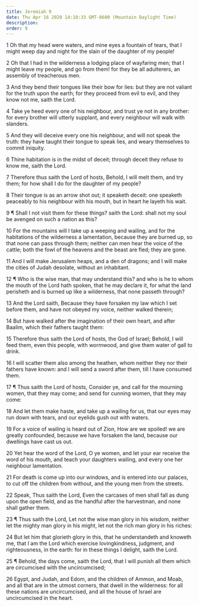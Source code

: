 ```yaml
---
title: Jeremiah 9
date: Thu Apr 16 2020 14:10:33 GMT-0600 (Mountain Daylight Time)
description: 
order: 9
---
```


<p>
  1 Oh that my head were waters, and mine eyes a fountain of tears, that I might
  weep day and night for the slain of the daughter of my people!
</p>
<p>
  2 Oh that I had in the wilderness a lodging place of wayfaring men; that I
  might leave my people, and go from them! for they be all adulterers, an
  assembly of treacherous men.
</p>
<p>
  3 And they bend their tongues like their bow for lies: but they are not
  valiant for the truth upon the earth; for they proceed from evil to evil, and
  they know not me, saith the Lord.
</p>
<p>
  4 Take ye heed every one of his neighbour, and trust ye not in any brother:
  for every brother will utterly supplant, and every neighbour will walk with
  slanders.
</p>
<p>
  5 And they will deceive every one his neighbour, and will not speak the truth:
  they have taught their tongue to speak lies, and weary themselves to commit
  iniquity.
</p>
<p>
  6 Thine habitation is in the midst of deceit; through deceit they refuse to
  know me, saith the Lord.
</p>
<p>
  7 Therefore thus saith the Lord of hosts, Behold, I will melt them, and try
  them; for how shall I do for the daughter of my people?
</p>
<p>
  8 Their tongue is as an arrow shot out; it speaketh deceit: one speaketh
  peaceably to his neighbour with his mouth, but in heart he layeth his wait.
</p>
<p>
  9 &#xB6; Shall I not visit them for these things? saith the Lord: shall not my
  soul be avenged on such a nation as this?
</p>
<p>
  10 For the mountains will I take up a weeping and wailing, and for the
  habitations of the wilderness a lamentation, because they are burned up, so
  that none can pass through them; neither can men hear the voice of the cattle;
  both the fowl of the heavens and the beast are fled; they are gone.
</p>
<p>
  11 And I will make Jerusalem heaps, and a den of dragons; and I will make the
  cities of Judah desolate, without an inhabitant.
</p>
<p>
  12 &#xB6; Who is the wise man, that may understand this? and who is he to whom
  the mouth of the Lord hath spoken, that he may declare it, for what the land
  perisheth and is burned up like a wilderness, that none passeth through?
</p>
<p>
  13 And the Lord saith, Because they have forsaken my law which I set before
  them, and have not obeyed my voice, neither walked therein;
</p>
<p>
  14 But have walked after the imagination of their own heart, and after Baalim,
  which their fathers taught them:
</p>
<p>
  15 Therefore thus saith the Lord of hosts, the God of Israel; Behold, I will
  feed them, even this people, with wormwood, and give them water of gall to
  drink.
</p>
<p>
  16 I will scatter them also among the heathen, whom neither they nor their
  fathers have known: and I will send a sword after them, till I have consumed
  them.
</p>
<p>
  17 &#xB6; Thus saith the Lord of hosts, Consider ye, and call for the mourning
  women, that they may come; and send for cunning women, that they may come:
</p>
<p>
  18 And let them make haste, and take up a wailing for us, that our eyes may
  run down with tears, and our eyelids gush out with waters.
</p>
<p>
  19 For a voice of wailing is heard out of Zion, How are we spoiled! we are
  greatly confounded, because we have forsaken the land, because our dwellings
  have cast us out.
</p>
<p>
  20 Yet hear the word of the Lord, O ye women, and let your ear receive the
  word of his mouth, and teach your daughters wailing, and every one her
  neighbour lamentation.
</p>
<p>
  21 For death is come up into our windows, and is entered into our palaces, to
  cut off the children from without, and the young men from the streets.
</p>
<p>
  22 Speak, Thus saith the Lord, Even the carcases of men shall fall as dung
  upon the open field, and as the handful after the harvestman, and none shall
  gather them.
</p>
<p>
  23 &#xB6; Thus saith the Lord, Let not the wise man glory in his wisdom,
  neither let the mighty man glory in his might, let not the rich man glory in
  his riches:
</p>
<p>
  24 But let him that glorieth glory in this, that he understandeth and knoweth
  me, that I am the Lord which exercise lovingkindness, judgment, and
  righteousness, in the earth: for in these things I delight, saith the Lord.
</p>
<p>
  25 &#xB6; Behold, the days come, saith the Lord, that I will punish all them
  which are circumcised with the uncircumcised;
</p>
<p>
  26 Egypt, and Judah, and Edom, and the children of Ammon, and Moab, and all
  that are in the utmost corners, that dwell in the wilderness: for all these
  nations are uncircumcised, and all the house of Israel are uncircumcised in
  the heart.
</p>
